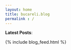 ```yaml
---
layout: home
title: bucareli.blog
permalink : /
---
```



**Latest Posts**:

{% include blog_feed.html %}
